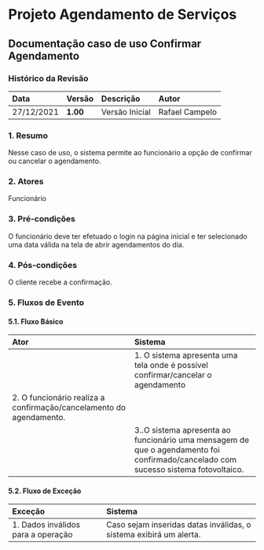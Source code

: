 # Projeto Agendamento de Serviços

##  Documentação caso de uso Confirmar Agendamento

### Histórico da Revisão 

|  Data  | Versão | Descrição | Autor |
|:-------|:-------|:----------|:------|
| 27/12/2021 | **1.00** | Versão Inicial  | Rafael Campelo |

### 1. Resumo 

Nesse caso de uso, o sistema permite ao funcionário a opção de confirmar ou cancelar o agendamento.

### 2. Atores 

Funcionário

### 3. Pré-condições

O funcionário  deve ter efetuado o login na página inicial e ter selecionado uma data válida na tela de abrir agendamentos do dia.

### 4. Pós-condições

O cliente recebe a confirmação.

### 5. Fluxos de Evento

#### 5.1. Fluxo Básico

| Ator   | Sistema |
|:-------|:--------|
|| 1. O sistema apresenta uma tela onde é possível confirmar/cancelar o agendamento |
| 2. O funcionário realiza a confirmação/cancelamento do agendamento. ||
|| 3..O sistema apresenta ao funcionário uma mensagem de que o agendamento foi confirmado/cancelado com sucesso sistema fotovoltaico. |

#### 5.2. Fluxo de Exceção

| Exceção | Sistema |
|:--------|:--------|
| 1. Dados inválidos para a operação | Caso sejam inseridas datas inválidas, o sistema exibirá um alerta.
